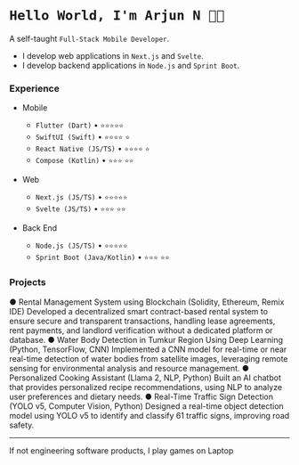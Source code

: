 <!--
**kabir-asani/kabir-asani** is a ✨ _special_ ✨ repository because its `README.md` (this file) appears on your GitHub profile.
-->
# `Hello World, I'm Arjun N 👋🏽`

A self-taught `Full-Stack Mobile Developer`. 
* I develop web applications in `Next.js` and `Svelte`.
* I develop backend applications in `Node.js` and `Sprint Boot`.

### Experience

- Mobile
  - `Flutter (Dart)` • `⭐️⭐️⭐️⭐️⭐️`
  - `SwiftUI (Swift)` • `⭐️⭐️⭐️⭐️` `⭐️`
  - `React Native (JS/TS)` • `⭐️⭐️⭐️⭐️` `⭐️`
  - `Compose (Kotlin)` • `⭐️⭐️⭐️` `⭐️⭐️`

- Web
  - `Next.js (JS/TS)` • `⭐️⭐️⭐️⭐️⭐️`
  - `Svelte (JS/TS)` • `⭐️⭐️⭐️` `⭐️⭐️`
 
- Back End
  - `Node.js (JS/TS)` • `⭐️⭐️⭐️⭐️⭐️`
  - `Sprint Boot (Java/Kotlin)` • `⭐️⭐️⭐️` `⭐️⭐️`

### Projects
● Rental Management System using Blockchain (Solidity, Ethereum, Remix IDE) 
Developed a decentralized smart contract-based rental system to ensure secure and 
transparent transactions, handling lease agreements, rent payments, and landlord 
verification without a dedicated platform or database. 
● Water Body Detection in Tumkur Region Using Deep Learning (Python, TensorFlow, CNN) 
Implemented a CNN model for real-time or near real-time detection of water bodies from 
satellite images, leveraging remote sensing for environmental analysis and resource 
management. 
● Personalized Cooking Assistant (Llama 2, NLP, Python) 
Built an AI chatbot that provides personalized recipe recommendations, using NLP to analyze 
user preferences and dietary needs. 
● Real-Time Traffic Sign Detection (YOLO v5, Computer Vision, Python) 
Designed a real-time object detection model using YOLO v5 to identify and classify 61 traffic 
signs, improving road safety. 

---

If not engineering software products, I play games on Laptop

